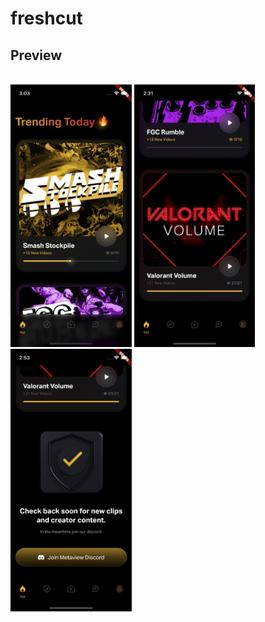 # freshcut

## Preview
<br/>
<img src="assets/preview/p1.png" height="420"/>
<img src="assets/preview/p2.png" height="420"/>
<img src="assets/preview/p3.png" height="420"/>
